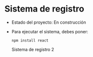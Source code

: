<h1>Sistema de registro</h1>

  - Estado del proyecto: En construcción
  - Para ejecutar el sistema, debes poner:

    ```npm install react```

    Sistema de registro 2
